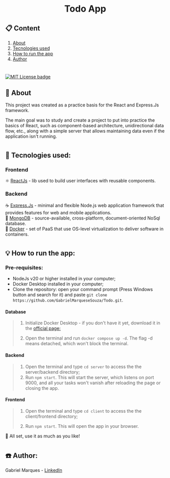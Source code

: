<h1 align="center">Todo App</h1>

<h2 style="border-bottom: none;">📋 Content</h2>

1. <a href="#intro">About</a><br>
2. <a href="#stack">Tecnologies used</a><br>
3. <a href="#howto">How to run the app</a><br>
4. <a href="#author">Author</a>

#

[![MIT License badge](https://img.shields.io/badge/license-MIT-green 'MIT License')](https://github.com/GabrielMarqueseSouza/Todo/blob/main/LICENSE)

<div id="intro">
<h2 style="border-bottom: none;">📜 About</h2>

This project was created as a practice basis for the React and Express.Js framework.

The main goal was to study and create a project to put into practice the basics of React, such as component-based architecture, unidirectional data flow, etc., along with a simple server that allows maintaining data even if the application isn't running.

</div>

#

<div id="stack">
<h2 style="border-bottom: none;">🔧 Tecnologies used:</h2>

<h3>Frontend</h3>

⚛️ <a href="https://react.dev/" target="_blank" title="Go to react homepage">ReactJs</a> - lib used to build user interfaces with reusable components.

<h3>Backend</h3>

☕ <a href="https://expressjs.com/" target="_blank" title="Go to Expressjs.com">Express.Js</a> - minimal and flexible Node.js web application framework that provides features for web and mobile applications.<br>
🍃 <a href="https://www.mongodb.com/" target="_blank" title="Go to mongodb.com">MongoDB</a> - source-available, cross-platform, document-oriented NoSql database.<br>
🐋 <a href="https://www.docker.com/" target="_blank" title="Go to docker.com">Docker</a> - set of PaaS that use OS-level virtualization to deliver software in containers.

</div>

#

<div id="howto">

<h2 style="border-bottom: none;">💡 How to run the app:</h2>

<h3>Pre-requisites:</h3>

- NodeJs v20 or higher installed in your computer;
- Docker Desktop installed in your computer;
- Clone the repository: open your command prompt (Press Windows button and search for it) and paste `git clone https://github.com/GabrielMarqueseSouza/Todo.git`.

<h4>Database</h4>

> 1. Initialize Docker Desktop - if you don't have it yet, download it in the <a href="https://docker.com/products/docker-desktop/" target="_blank" title="Go to docker desktop page"><u>official page;</u></a>
>
> 2. Open the terminal and run `docker compose up -d`. The flag -d means detached, which won't block the terminal.

<h4>Backend</h4>

> 1. Open the terminal and type `cd server` to access the the server/backend directory;
> 2. Run `npm start`. This will start the server, which listens on port 9000, and all your tasks won't vanish after reloading the page or closing the app.

<h4>Frontend</h4>

> 1. Open the terminal and type `cd client` to access the the client/frontend directory;
>
> 2. Run `npm start`. This will open the app in your browser.

🚀 All set, use it as much as you like!

</div>

#

<h2 style="border-bottom: none;" id="author">☎️ Author:</h2>
Gabriel Marques - <a href="https://www.linkedin.com/in/gabrielmarquesesouza/" target="_blank" title="Author LinkedIn profile">LinkedIn</a>
